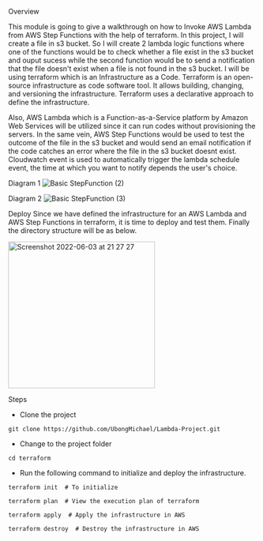 Overview

This module is going to give a walkthrough on how to Invoke AWS Lambda from AWS Step Functions with the help of terraform. In this project, I will create a file in s3 bucket. So I will create 2 lambda logic functions where one of the functions would be to check whether a file exist in the s3 bucket and ouput sucess while the second function would be to send a notification that the file doesn't exist when a file is not found in the s3 bucket. I will be using terraform which is an Infrastructure as a Code. Terraform is an open-source infrastructure as code software tool. It allows building, changing, and versioning the infrastructure. Terraform uses a declarative approach to define the infrastructure.

Also, AWS Lambda which is a Function-as-a-Service platform by Amazon Web Services will be utilized since it can run codes without provisioning the servers. In the same vein, AWS Step Functions would be used to test the outcome of the file in the s3 bucket and would send an email notification if the code catches an error where the file in the s3 bucket doesnt exist. Cloudwatch event is used to automatically trigger the lambda schedule event, the time at which you want to notify depends the user's choice.



Diagram 1
![Basic StepFunction (2)](https://user-images.githubusercontent.com/34858886/171947901-1d6f25de-3ce9-4fdc-ae72-5647baac1519.png)

Diagram 2
![Basic StepFunction (3)](https://user-images.githubusercontent.com/34858886/172904975-ed13c0d3-0749-4c93-a3b8-f618100c44e0.png)

Deploy
Since we have defined the infrastructure for an AWS Lambda and AWS Step Functions in terraform, it is time to deploy and test them. Finally the directory structure will be as below. 

<img width="297" alt="Screenshot 2022-06-03 at 21 27 27" src="https://user-images.githubusercontent.com/34858886/171936331-d8dc5688-4b66-4fa3-a6ea-791220da902e.png">



Steps 

* Clone the project
```
git clone https://github.com/UbongMichael/Lambda-Project.git
```

* Change to the project folder
```
cd terraform
```
* Run the following command to initialize and deploy the infrastructure.

```
terraform init  # To initialize
```  
```
terraform plan  # View the execution plan of terraform
```  
```
terraform apply  # Apply the infrastructure in AWS
``` 
```
terraform destroy  # Destroy the infrastructure in AWS
``` 
